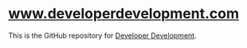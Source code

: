 # www.developerdevelopment.com

This is the GitHub repository for [Developer Development](http://developerdevelopment.com/).
